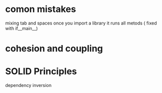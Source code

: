 # comon mistakes 
mixing tab and spaces 
once you import a library it runs all metods ( fixed with if__main__)




# cohesion and coupling 



# SOLID Principles 

dependency inversion  
